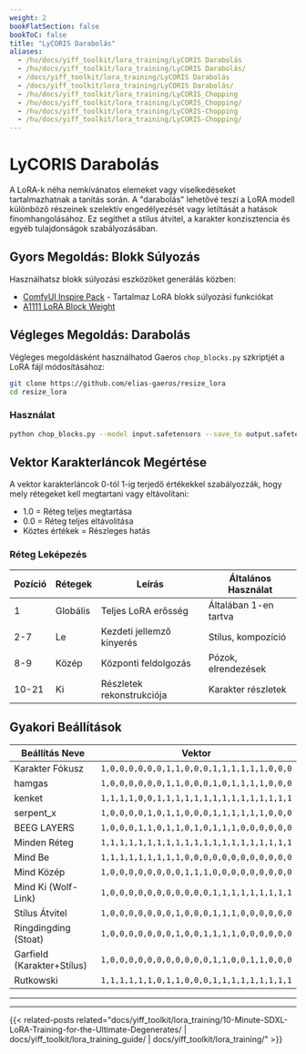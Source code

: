 ```yaml
---
weight: 2
bookFlatSection: false
bookToC: false
title: "LyCORIS Darabolás"
aliases:
  - /hu/docs/yiff_toolkit/lora_training/LyCORIS Darabolás
  - /hu/docs/yiff_toolkit/lora_training/LyCORIS Darabolás/
  - /docs/yiff_toolkit/lora_training/LyCORIS Darabolás
  - /docs/yiff_toolkit/lora_training/LyCORIS Darabolás/
  - /hu/docs/yiff_toolkit/lora_training/LyCORIS_Chopping
  - /hu/docs/yiff_toolkit/lora_training/LyCORIS_Chopping/
  - /hu/docs/yiff_toolkit/lora_training/LyCORIS-Chopping
  - /hu/docs/yiff_toolkit/lora_training/LyCORIS-Chopping/
---
```


<!--markdownlint-disable MD025 -->

# LyCORIS Darabolás

A LoRA-k néha nemkívánatos elemeket vagy viselkedéseket tartalmazhatnak a tanítás során. A "darabolás" lehetővé teszi a LoRA modell különböző részeinek szelektív engedélyezését vagy letiltását a hatások finomhangolásához. Ez segíthet a stílus átvitel, a karakter konzisztencia és egyéb tulajdonságok szabályozásában.

## Gyors Megoldás: Blokk Súlyozás

Használhatsz blokk súlyozási eszközöket generálás közben:

- [ComfyUI Inspire Pack](https://github.com/ltdrdata/ComfyUI-Inspire-Pack) - Tartalmaz LoRA blokk súlyozási funkciókat
- [A1111 LoRA Block Weight](https://github.com/hako-mikan/sd-webui-lora-block-weight)

## Végleges Megoldás: Darabolás

Végleges megoldásként használhatod Gaeros `chop_blocks.py` szkriptjét a LoRA fájl módosításához:

```bash
git clone https://github.com/elias-gaeros/resize_lora
cd resize_lora
```

### Használat

```bash
python chop_blocks.py --model input.safetensors --save_to output.safetensors --vector "1,0,0,0,0,0,0,0,0,0,0,0,1,1,1,1,1,1,1,1,1"
```

## Vektor Karakterláncok Megértése

A vektor karakterláncok 0-tól 1-ig terjedő értékekkel szabályozzák, hogy mely rétegeket kell megtartani vagy eltávolítani:

- 1.0 = Réteg teljes megtartása
- 0.0 = Réteg teljes eltávolítása
- Köztes értékek = Részleges hatás

### Réteg Leképezés

| Pozíció | Rétegek | Leírás | Általános Használat |
| -------- | ------ | ----------- | ------------ |
| 1        | Globális | Teljes LoRA erősség | Általában 1-en tartva |
| 2-7      | Le   | Kezdeti jellemző kinyerés | Stílus, kompozíció |
| 8-9      | Közép    | Központi feldolgozás | Pózok, elrendezések |
| 10-21    | Ki    | Részletek rekonstrukciója | Karakter részletek |

## Gyakori Beállítások

| Beállítás Neve | Vektor |
|------------|---------|
| Karakter Fókusz | `1,0,0,0,0,0,0,1,1,0,0,0,1,1,1,1,1,1,0,0,0` |
| hamgas | `1,0,0,0,0,0,0,1,1,0,0,0,1,0,1,1,1,1,0,0,0` |
| kenket | `1,1,1,1,0,0,1,1,1,1,1,1,1,1,1,1,1,1,1,1,1` |
| serpent_x | `1,0,0,0,0,1,0,1,1,0,0,0,1,1,1,1,1,1,0,0,0` |
| BEEG LAYERS | `1,0,0,0,1,1,0,1,1,0,1,0,1,1,1,0,0,0,0,0,0` |
| Minden Réteg | `1,1,1,1,1,1,1,1,1,1,1,1,1,1,1,1,1,1,1,1,1` |
| Mind Be | `1,1,1,1,1,1,1,1,1,0,0,0,0,0,0,0,0,0,0,0,0` |
| Mind Közép | `1,0,0,0,0,0,0,0,0,1,1,1,0,0,0,0,0,0,0,0,0` |
| Mind Ki (Wolf-Link) | `1,0,0,0,0,0,0,0,0,0,0,0,1,1,1,1,1,1,1,1,1` |
| Stílus Átvitel | `1,0,0,0,0,0,0,0,1,0,0,0,1,1,1,0,0,0,0,0,0` |
| Ringdingding (Stoat) | `1,0,0,0,0,0,0,0,1,0,0,1,1,1,1,0,0,0,0,0,0` |
| Garfield (Karakter+Stílus) | `1,0,0,0,0,0,0,0,0,0,0,0,1,1,0,0,1,1,0,0,0` |
| Rutkowski | `1,1,1,1,1,1,0,1,1,0,0,0,1,1,1,1,1,1,1,1,1` |

---

---

{{< related-posts related="docs/yiff_toolkit/lora_training/10-Minute-SDXL-LoRA-Training-for-the-Ultimate-Degenerates/ | docs/yiff_toolkit/lora_training_guide/ | docs/yiff_toolkit/lora_training/" >}}
